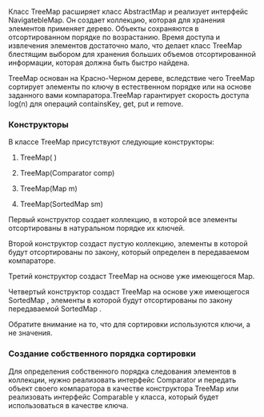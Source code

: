 Класс TreeMap расширяет класс AbstractMap и реализует интерфейс NavigatebleMap. Он создает коллекцию, которая для хранения элементов применяет дерево. Объекты сохраняются в отсортированном порядке по возрастанию. Время доступа и извлечения элементов достаточно мало, что делает класс TreeMap блестящим выбором для хранения больших объемов отсортированной информации, которая должна быть быстро найдена.

  
TreeMap основан на Красно-Черном дереве, вследствие чего TreeMap сортирует элементы по ключу в естественном порядке или на основе заданного вами компаратора.TreeMap гарантирует скорость доступа log(n) для операций containsKey, get, put и remove.
### Конструкторы
В классе TreeMap присутствуют следующие конструкторы:
1. TreeMap( )
    
2. TreeMap(Comparator comp)
    
3. TreeMap(Map m)
    
4. TreeMap(SortedMap sm)
    
Первый конструктор создает коллекцию, в которой все элементы отсортированы в натуральном порядке их ключей.

Второй конструктор создаст пустую коллекцию, элементы в которой будут отсортированы по закону, который определен в передаваемом компараторе.

Третий конструктор создаст TreeMap на основе уже имеющегося Map.

Четвертый конструктор создаст TreeMap на основе уже имеющегося SortedMap , элементы в которой будут отсортированы по закону передаваемой SortedMap .

Обратите внимание на то, что для сортировки используются ключи, а не значения.

### Создание собственного порядка сортировки

Для определения собственного порядка следования элементов в коллекции, нужно реализовать интерфейс Comparator и передать объект своего компаратора в качестве конструктора TreeMap или реализовать интерфейс Comparable у класса, который будет использоваться в качестве ключа.

